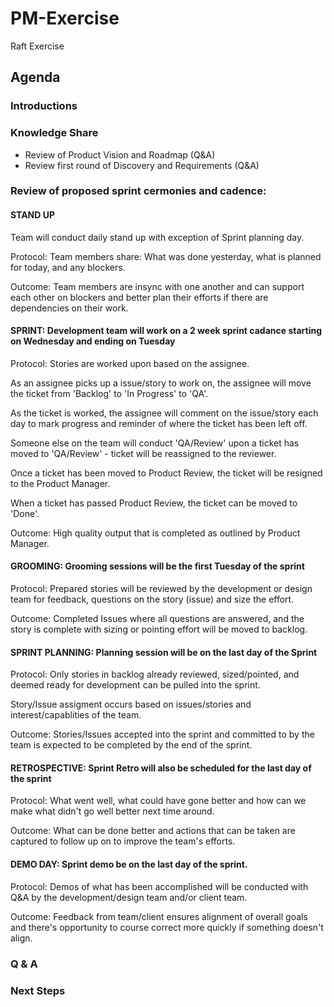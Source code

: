 # PM-Exercise
Raft Exercise

## Agenda

### Introductions 
### Knowledge Share
- Review of Product Vision and Roadmap (Q&A)
- Review first round of Discovery and Requirements (Q&A)
### Review of proposed sprint cermonies and cadence:
#### STAND UP 
Team will conduct daily stand up with exception of Sprint planning day.
  	
Protocol: Team members share: What was done yesterday, what is planned for today, and any blockers.

Outcome: Team members are insync with one another and can support each other on blockers and better plan their efforts if there are dependencies on their work.
      
#### SPRINT: Development team will work on a 2 week sprint cadance starting on Wednesday and ending on Tuesday
Protocol: Stories are worked upon based on the assignee. 

As an assignee picks up a issue/story to work on, the assignee will move the ticket from 'Backlog' to 'In Progress' to 'QA'.

As the ticket is worked, the assignee will comment on the issue/story each day to mark progress and reminder of where the ticket has been left off.

Someone else on the team will conduct 'QA/Review' upon a ticket has moved to 'QA/Review' - ticket will be reassigned to the reviewer.

Once a ticket has been moved to Product Review, the ticket will be resigned to the Product Manager.

When a ticket has passed Product Review, the ticket can be moved to 'Done'. 

Outcome: High quality output that is completed as outlined by Product Manager.
	
#### GROOMING: Grooming sessions will be the first Tuesday of the sprint
Protocol: Prepared stories will be reviewed by the development or design team for feedback, questions on the story (issue) and size the effort.

Outcome: Completed Issues where all questions are answered, and the story is complete with sizing or pointing effort will be moved to backlog.
     
#### SPRINT PLANNING: Planning session will be on the last day of the Sprint
Protocol: Only stories in backlog already reviewed, sized/pointed, and deemed ready for development can be pulled into the sprint. 

Story/Issue assigment occurs based on issues/stories and interest/capablities of the team. 

Outcome: Stories/Issues accepted into the sprint and committed to by the team is expected to be completed by the end of the sprint. 
      
#### RETROSPECTIVE: Sprint Retro will also be scheduled for the last day of the sprint    
Protocol: What went well, what could have gone better and how can we make what didn't go well better next time around.

Outcome:  What can be done better and actions that can be taken are captured to follow up on to improve the team's efforts.
  
#### DEMO DAY: Sprint demo be on the last day of the sprint.  
Protocol: Demos of what has been accomplished will be conducted with Q&A by the development/design team and/or client team.

Outcome: Feedback from team/client ensures alignment of overall goals and there's opportunity to course correct more quickly if something doesn't align. 
  
### Q & A
### Next Steps
  
